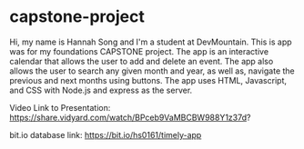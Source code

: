 # capstone-project

Hi, my name is Hannah Song and I'm a student at DevMountain. This is app was for my foundations CAPSTONE project. The app is an interactive calendar that allows the user to add and delete an event. The app also allows the user to search any given month and year, as well as, navigate the previous and next months using buttons. The app uses HTML, Javascript, and CSS with Node.js and express as the server.

Video Link to Presentation:
https://share.vidyard.com/watch/BPceb9VaMBCBW988Y1z37d?

bit.io database link:
https://bit.io/hs0161/timely-app

